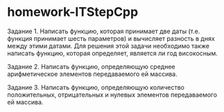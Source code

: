 # homework-ITStepCpp

Задание 1. Написать функцию, которая принимает две даты 
(т.е. функция принимает шесть параметров) и вычисляет 
разность в днях между этими датами. Для решения этой 
задачи необходимо также написать функцию, которая 
определяет, является ли год високосным.


Задание 2. Написать функцию, определяющую среднее 
арифметическое элементов передаваемого ей массива.


Задание 3. Написать функцию, определяющую количество 
положительных, отрицательных и нулевых элементов 
передаваемого ей массива.
